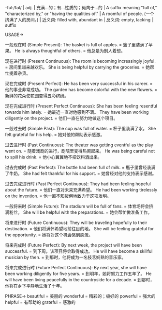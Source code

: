 -ful:/fʊl/ | adj. | 充满...的；有...性质的；倾向于...的 |  A suffix meaning "full of," "characterized by," or "having the qualities of." |  A roomful of people. (一个挤满了人的房间。) | 近义词: filled with, abundant in | 反义词: empty, lacking | suffix


USAGE->

一般现在时 (Simple Present):
The basket is full of apples. =  篮子里装满了苹果。
He is always thoughtful of others. = 他总是为别人着想。

现在进行时 (Present Continuous):
The room is becoming increasingly joyful. = 房间里越来越欢乐。
She is being helpful by carrying the groceries. = 她帮忙提着杂货。

现在完成时 (Present Perfect):
He has been very successful in his career. = 他的事业非常成功。
The garden has become colorful with the new flowers. = 新鲜的花朵使花园变得五彩缤纷。

现在完成进行时 (Present Perfect Continuous):
She has been feeling resentful towards him lately. = 她最近一直对他感到不满。
They have been working diligently on the project. = 他们一直在努力地做这个项目。

一般过去时 (Simple Past):
The cup was full of water. = 杯子里装满了水。
She felt grateful for his help. = 她对他的帮助表示感激。

过去进行时 (Past Continuous):
The theater was getting eventful as the play went on. = 随着戏剧的进行，剧院里变得热闹起来。
He was being careful not to spill his drink. = 他小心翼翼地不把饮料洒出来。

过去完成时 (Past Perfect):
The bottle had been full of milk. = 瓶子里曾经装满了牛奶。
She had felt thankful for his support. = 她曾经对他的支持表示感谢。

过去完成进行时 (Past Perfect Continuous):
They had been feeling hopeful about the future. = 他们一直对未来充满希望。
He had been working tirelessly on the invention. = 他一直不知疲倦地致力于这项发明。

一般将来时 (Simple Future):
The stadium will be full of fans. = 体育场将会挤满粉丝。
She will be helpful with the preparations. = 她会帮忙做准备工作。

将来进行时 (Future Continuous):
They will be traveling hopefully to their destination. = 他们将满怀希望地前往目的地。
She will be feeling grateful for the opportunity. = 她将对这个机会感到感激。

将来完成时 (Future Perfect):
By next week, the project will have been successful. = 到下周，该项目将会取得成功。
He will have become a skillful musician by then. = 到那时，他将成为一名技艺娴熟的音乐家。


将来完成进行时 (Future Perfect Continuous):
By next year, she will have been working diligently for five years. = 到明年，她将努力工作五年了。
He will have been living peacefully in the countryside for a decade. = 到那时，他将在乡下平静地生活了十年。


PHRASE->
beautiful = 美丽的
wonderful = 精彩的；极好的
powerful = 强大的
helpful = 有帮助的
grateful = 感激的
